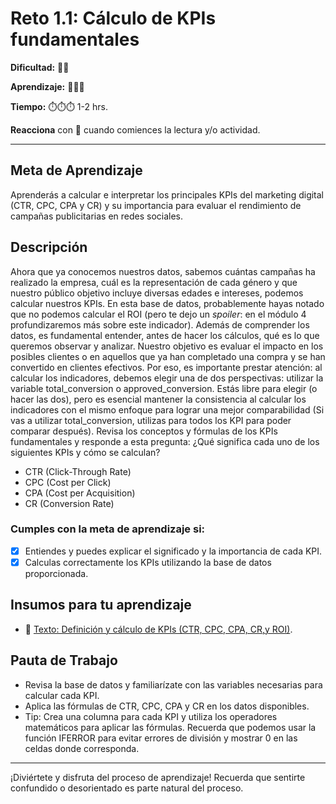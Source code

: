 # Reto 1.1: Cálculo de KPIs fundamentales


**Dificultad:** 🌻🌻


**Aprendizaje:** 🍯🍯🍯


**Tiempo:** ⏱️️⏱️️⏱️️ 1-2 hrs.


**Reacciona** con 👀 cuando comiences la lectura y/o actividad.


---


## Meta de Aprendizaje
Aprenderás a calcular e interpretar los principales KPIs del marketing digital (CTR, CPC, CPA y CR) y su importancia para evaluar el rendimiento de campañas publicitarias en redes sociales.


## Descripción
Ahora que ya conocemos nuestros datos, sabemos cuántas campañas ha realizado la empresa, cuál es la representación de cada género y que nuestro público objetivo incluye diversas edades e intereses, podemos calcular nuestros KPIs. En esta base de datos, probablemente hayas notado que no podemos calcular el ROI (pero te dejo un *spoiler*: en el módulo 4 profundizaremos más sobre este indicador).
Además de comprender los datos, es fundamental entender, antes de hacer los cálculos, qué es lo que queremos observar y analizar. Nuestro objetivo es evaluar el impacto en los posibles clientes o en aquellos que ya han completado una compra y se han convertido en clientes efectivos. Por eso, es importante prestar atención: al calcular los indicadores, debemos elegir una de dos perspectivas: utilizar la variable total_conversion o approved_conversion. Estás libre para elegir (o hacer las dos), pero es esencial mantener la consistencia al calcular los indicadores con el mismo enfoque para lograr una mejor comparabilidad (Si vas a utilizar total_conversion, utilizas para todos los KPI para poder comparar después).
Revisa los conceptos y fórmulas de los KPIs fundamentales y responde a esta pregunta:
¿Qué significa cada uno de los siguientes KPIs y cómo se calculan?
- CTR (Click-Through Rate)
- CPC (Cost per Click)
- CPA (Cost per Acquisition)
- CR (Conversion Rate)


### Cumples con la meta de aprendizaje si:
- [x] Entiendes y puedes explicar el significado y la importancia de cada KPI.
- [x] Calculas correctamente los KPIs utilizando la base de datos proporcionada.

## Insumos para tu aprendizaje
- 📄 [Texto: Definición y cálculo de KPIs (CTR, CPC, CPA, CR,y ROI)](https://docs.google.com/document/d/1wFkWk1OzjN3mQ9Re2_d94r4ujUFF0nsOS2aiuyLJ9Xc/edit?usp=sharing).

## Pauta de Trabajo
- Revisa la base de datos y familiarízate con las variables necesarias para calcular cada KPI.
- Aplica las fórmulas de CTR, CPC, CPA y CR en los datos disponibles.
- Tip: Crea una columna para cada KPI y utiliza los operadores matemáticos para aplicar las fórmulas. Recuerda que podemos usar la función IFERROR para evitar errores de división y mostrar 0 en las celdas donde corresponda.


---


¡Diviértete y disfruta del proceso de aprendizaje! Recuerda que sentirte confundido o desorientado es parte natural del proceso.
